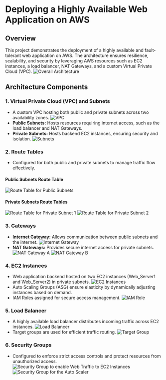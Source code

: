 # Deploying a Highly Available Web Application on AWS

## Overview
This project demonstrates the deployment of a highly available and fault-tolerant web application on AWS. The architecture ensures resilience, scalability, and security by leveraging AWS resources such as EC2 instances, a load balancer, NAT Gateways, and a custom Virtual Private Cloud (VPC).
![Overall Architecture](./img/overall-architecture.png)

## Architecture Components
### 1. **Virtual Private Cloud (VPC) and Subnets**
- A custom VPC hosting both public and private subnets across two availability zones.
![VPC](./img/vpc.png)
- **Public Subnets:** Hosts resources requiring internet access, such as the load balancer and NAT Gateways.
- **Private Subnets:** Hosts backend EC2 instances, ensuring security and isolation.
![Subnets](./img/subnets.png)

### 2. **Route Tables**
- Configured for both public and private subnets to manage traffic flow effectively.
#### **Public Subnets Route Table**
![Route Table for Public Subnets](./img/public-route-table.png)
#### **Private Subnets Route Tables**
![Route Table for Private Subnet 1](./img/private-route-table-1.png)
![Route Table for Private Subnet 2](./img/private-route-table-2.png)

### 3. **Gateways**
- **Internet Gateway:** Allows communication between public subnets and the internet.
![Internet Gateway](./img/internet-gateway.png)
- **NAT Gateways:** Provides secure internet access for private subnets.
![NAT Gateway A](./img/nat-gateway-a.png)
![NAT Gateway B](./img/nat-gateway-b.png)

### 4. **EC2 Instances**
- Web application backend hosted on two EC2 instances (Web_Server1 and Web_Server2) in private subnets.
![EC2 Instances](./img/ec2-instances.png)
- Auto Scaling Groups (ASG) ensure elasticity by dynamically adjusting instances based on demand.
- IAM Roles assigned for secure access management.
![IAM Role](./img/iam-role.png)

### 5. **Load Balancer**
- A highly available load balancer distributes incoming traffic across EC2 instances.
![Load Balancer](./img/load-balancer.png)
- Target groups are used for efficient traffic routing.
![Target Group](./img/target-group.png)

### 6. **Security Groups**
- Configured to enforce strict access controls and protect resources from unauthorized access.
![Security Group to enable Web Traffic to EC2 Instances](./img/security-group-1.png)
![Security Group for the Auto Scaler](./img/security-group-2.png)

